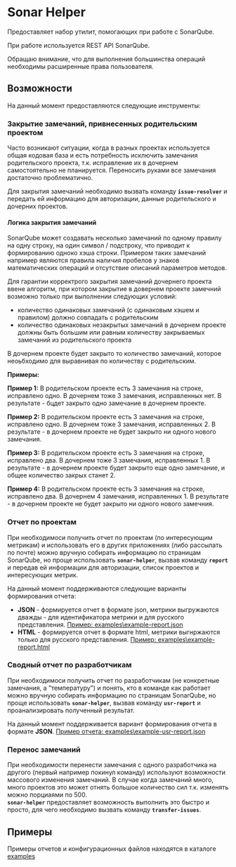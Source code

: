 # Sonar Helper

Предоставляет набор утилит, помогающих при работе с SonarQube.

При работе используется REST API SonarQube.

Обращаю внимание, что для выполнения большинства операций необходимы расширенные права пользователя.

## Возможности

На данный момент предоставляются следующие инструменты:

### Закрытие замечаний, привнесенных родительским проектом

Часто возникают ситуации, когда в разных проектах используется общая кодовая база и есть потребность исключить замечания родительского проекта, т.к. исправление их в дочернем самостоятельно не планируется. Переносить руками все замечания достаточно проблематично.

Для закрытия замечаний необходимо вызвать команду **`issue-resolver`** и передать ей информацию для авторизации, данные родительского и дочерних проектов.

#### Логика закрытия замечаний

SonarQube может создавать несколько замечаний по одному правилу на одну строку, на один символ / подстроку, что приводит к формированию одноко хэша строки. Примером таких замечаний например являются правила наличия пробелов у знаков математических операций и отсутствие описаний параметров методов.

Для гарантии корректрого закрытия замечаний дочернего проекта ввене алгоритм, при котором закрытие в довернем проекте замечний возможно только при выполнении следующих условий:

- количество одинаковых замечаний (с одинаковым хэшем и правилом) должно совпадать с родительским
- количество одинаковых незакрытых замечаний в дочернем проекте должны быть большим или равным количеству закрываемых замечаний из родительского проекта

В дочернем проекте будет закрыто то количество замечаний, которое неоьбходимо для выравнивая по количеству с родительским.

**Примеры:**

**Пример 1:** В родительском проекте есть 3 замечания на строке, исправлено одно. В дочернем тоже 3 замечания, исправленных нет. В результате - бцдет закрыто одно замечание в дочернем проекте.

**Пример 2:** В родительском проекте есть 3 замечания на строке, исправлено одно. В дочернем тоже 3 замечания, исправленных 2. В результате - в дочернем проекте не будет закрыто ни одного нового замечания.

**Пример 3:** В родительском проекте есть 3 замечания на строке, исправлено два. В дочернем тоже 3 замечания, исправленных 1. В результате - в дочернем проекте будет закрыто еще одно замечание, и общее количество закрых станет 2.

**Пример 4:** В родительском проекте есть 3 замечания на строке, исправлено два. В дочернем 4 замечания, исправленных 1. В результате - в дочернем проекте не будет закрыто ни одного нового замечния.

### Отчет по проектам

При необходимоси получить отчет по проектам (по интересующим метрикам) и использовать его в других приложениях (либо рассылать по почте) можно вручную собирать информацию по страницам SonarQube, но проще использовать **`sonar-helper`**, вызвав команду **`report`** и передав ей информации для авторизации, список проектов и интересующих метрик.

На данный момент поддерживаются следующие варианты формирования отчета:

- **JSON** - формируется отчет в формате json, метрики выгружаются дважды - для идентификатора метрики и для русского представления. [Пример: examples\example-report.json](examples/example-report.json)
- **HTML** - формируется отчет в формате html, метрики выгнржаются только для русского представления. [Пример: examples\example-report.html](examples/example-report.html)

### Сводный отчет по разработчикам

При необходимоси получить отчет по разработчикам (не конкретные замечания, а "температуру") и понять, кто в команде как работает можно вручную собирать информацию по страницам SonarQube, но проще использовать **`sonar-helper`**, вызвав команду **`usr-report`** и проанализировать полученный результат.

На данный момент поддерживается вариант формирования отчета в формате **JSON**. [Пример отчета: examples\example-usr-report.json](examples/example-usr-report.json)

### Перенос замечаний

При необходимости перенести замечания с одного разработчика на другого (первый например покинул команду) используют возможности массового изменения замечаний. В случае когда замечаний много, много проектов это может отнять большое количество сил т.к. изменять можно порциаями по 500.  
**`sonar-helper`** предоставляет возможность выполнить это быстро и просто, для чего необходимо вызвать команду **`transfer-issues`**.

## Примеры

Примеры отчетов и конфигурационных файлов находятся в каталоге [examples](examples)

